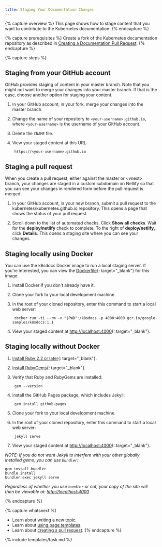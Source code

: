 ```yaml
---
title: Staging Your Documentation Changes
---
```


{% capture overview %}
This page shows how to stage content that you want to contribute
to the Kubernetes documentation.
{% endcapture %}

{% capture prerequisites %}
Create a fork of the Kubernetes documentation repository as described in
[Creating a Documentation Pull Request](/docs/home/contribute/create-pull-request/).
{% endcapture %}

{% capture steps %}

## Staging from your GitHub account

GitHub provides staging of content in your master branch. Note that you
might not want to merge your changes into your master branch. If that is
the case, choose another option for staging your content.

1. In your GitHub account, in your fork, merge your changes into
the master branch.

1. Change the name of your repository to `<your-username>.github.io`, where
`<your-username>` is the username of your GitHub account.

1. Delete the `CNAME` file.

1. View your staged content at this URL:

        https://<your-username>.github.io

## Staging a pull request

When you create a pull request, either against the master or &lt;vnext&gt;
branch, your changes are staged in a custom subdomain on Netlify so that
you can see your changes in rendered form before the pull request is merged.

1. In your GitHub account, in your new branch, submit a pull request to the
kubernetes/kubernetes.github.io repository. This opens a page that shows the
status of your pull request.

1. Scroll down to the list of automated checks. Click **Show all checks**.
Wait for the **deploy/netlify** check to complete. To the right of
**deploy/netlify**, click **Details**. This opens a staging site where you
can see your changes.

## Staging locally using Docker

You can use the k8sdocs Docker image to run a local staging server. If you're
interested, you can view the
[Dockerfile](https://github.com/kubernetes/kubernetes.github.io/blob/master/staging-container/Dockerfile){: target="_blank"}
for this image.

1. Install Docker if you don't already have it.

1. Clone your fork to your local development machine.

1. In the root of your cloned repository, enter this command to start a local
web server:

        docker run -ti --rm -v "$PWD":/k8sdocs -p 4000:4000 gcr.io/google-samples/k8sdocs:1.1

1. View your staged content at
[http://localhost:4000](http://localhost:4000){: target="_blank"}.

## Staging locally without Docker

1. [Install Ruby 2.2 or later](https://www.ruby-lang.org){: target="_blank"}.

1. [Install RubyGems](https://rubygems.org){: target="_blank"}.

1. Verify that Ruby and RubyGems are installed:

        gem --version

1. Install the GitHub Pages package, which includes Jekyll:

        gem install github-pages

1. Clone your fork to your local development machine.

1. In the root of your cloned repository, enter this command to start a local
web server:

        jekyll serve

1. View your staged content at
[http://localhost:4000](http://localhost:4000){: target="_blank"}.

<i>NOTE: If you do not want Jekyll to interfere with your other globally installed gems, you can use `bundler`:</i> 
 
 	gem install bundler
 	bundle install
 	bundler exec jekyll serve

<i> Regardless of whether you use `bundler` or not, your copy of the site will then be viewable at: [http://localhost:4000](http://localhost:4000)</i>

{% endcapture %}

{% capture whatsnext %}
* Learn about [writing a new topic](/docs/home/contribute/write-new-topic/).
* Learn about [using page templates](/docs/home/contribute/page-templates/).
* Learn about [creating a pull request](/docs/home/contribute/create-pull-request/).
{% endcapture %}

{% include templates/task.md %}
